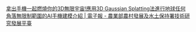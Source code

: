 [拿出手機一起燃燒你的3D無限宇宙!應用3D Gaussian Splatting法進行地球任何角落無限制範圍的AI手機建模介紹 | 電子報 - 農業部農村發展及水土保持署技術研究發展平臺](https://tech.ardswc.gov.tw/EPaper/Home/EPaper?PaperID=fa859c83-f681-43cc-b454-f06da007d621)